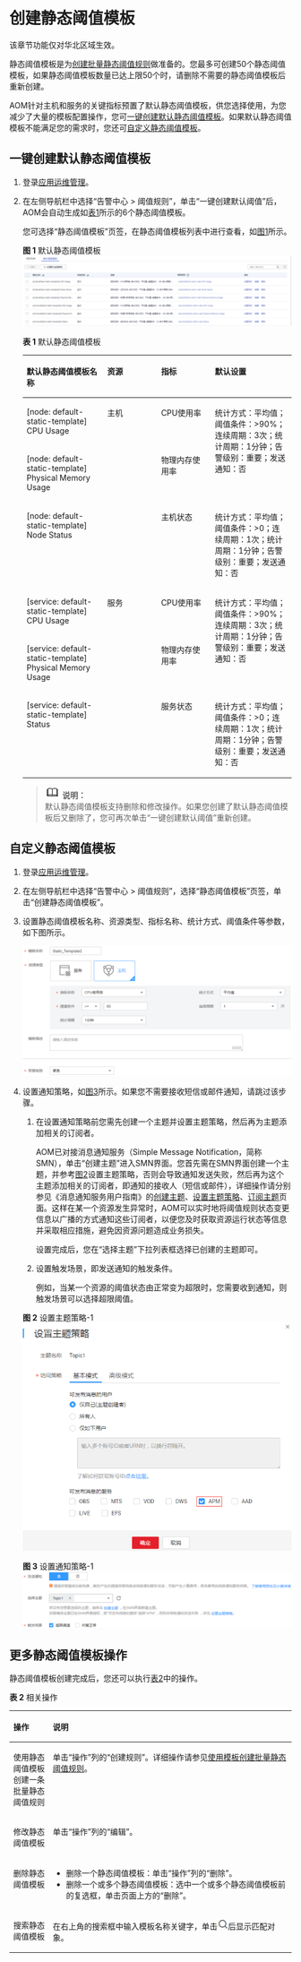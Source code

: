 # 创建静态阈值模板<a name="ZH-CN_TOPIC_0127230489"></a>

该章节功能仅对华北区域生效。

静态阈值模板是为[创建批量静态阈值规则](创建静态阈值规则.md#section775917213398)做准备的。您最多可创建50个静态阈值模板，如果静态阈值模板数量已达上限50个时，请删除不需要的静态阈值模板后重新创建。

AOM针对主机和服务的关键指标预置了默认静态阈值模板，供您选择使用，为您减少了大量的模板配置操作，您可[一键创建默认静态阈值模板](#section27837230431)。如果默认静态阈值模板不能满足您的需求时，您还可[自定义静态阈值模板](#section938319277517)。

## 一键创建默认静态阈值模板<a name="section27837230431"></a>

1.  登录[应用运维管理](https://console.huaweicloud.com/aom/#/aom/ams/summary)。
2.  在左侧导航栏中选择“告警中心 \> 阈值规则”，单击“一键创建默认阈值”后，AOM会自动生成如[表1](#table1815074594315)所示的6个静态阈值模板。

    您可选择“静态阈值模板”页签，在静态阈值模板列表中进行查看，如[图1](#fig17875131012545)所示。

    **图 1**  默认静态阈值模板<a name="fig17875131012545"></a>  
    ![](figures/默认静态阈值模板.png "默认静态阈值模板")

    **表 1**  默认静态阈值模板

    <a name="table1815074594315"></a>
    <table><thead align="left"><tr id="row115013459435"><th class="cellrowborder" valign="top" width="30%" id="mcps1.2.5.1.1"><p id="p334903161013"><a name="p334903161013"></a><a name="p334903161013"></a>默认静态阈值模板名称</p>
    </th>
    <th class="cellrowborder" valign="top" width="20%" id="mcps1.2.5.1.2"><p id="p1515054516434"><a name="p1515054516434"></a><a name="p1515054516434"></a>资源</p>
    </th>
    <th class="cellrowborder" valign="top" width="20%" id="mcps1.2.5.1.3"><p id="p19150245184318"><a name="p19150245184318"></a><a name="p19150245184318"></a>指标</p>
    </th>
    <th class="cellrowborder" valign="top" width="30%" id="mcps1.2.5.1.4"><p id="p14150174514315"><a name="p14150174514315"></a><a name="p14150174514315"></a>默认设置</p>
    </th>
    </tr>
    </thead>
    <tbody><tr id="row8442434122011"><td class="cellrowborder" valign="top" width="30%" headers="mcps1.2.5.1.1 "><p id="p1235023141016"><a name="p1235023141016"></a><a name="p1235023141016"></a>[node: default-static-template] CPU Usage</p>
    </td>
    <td class="cellrowborder" rowspan="3" valign="top" width="20%" headers="mcps1.2.5.1.2 "><p id="p1765013347443"><a name="p1765013347443"></a><a name="p1765013347443"></a>主机</p>
    </td>
    <td class="cellrowborder" valign="top" width="20%" headers="mcps1.2.5.1.3 "><p id="p12150164515439"><a name="p12150164515439"></a><a name="p12150164515439"></a>CPU使用率</p>
    </td>
    <td class="cellrowborder" rowspan="2" valign="top" width="30%" headers="mcps1.2.5.1.4 "><p id="p1287132082620"><a name="p1287132082620"></a><a name="p1287132082620"></a>统计方式：平均值；阈值条件：&gt;90%；连续周期：3次；统计周期：1分钟；告警级别：重要；发送通知：否</p>
    </td>
    </tr>
    <tr id="row2150174544316"><td class="cellrowborder" valign="top" headers="mcps1.2.5.1.1 "><p id="p23501531201020"><a name="p23501531201020"></a><a name="p23501531201020"></a>[node: default-static-template] Physical Memory Usage</p>
    </td>
    <td class="cellrowborder" valign="top" headers="mcps1.2.5.1.2 "><p id="p1972356122110"><a name="p1972356122110"></a><a name="p1972356122110"></a>物理内存使用率</p>
    </td>
    </tr>
    <tr id="row1606202782512"><td class="cellrowborder" valign="top" headers="mcps1.2.5.1.1 "><p id="p58141632102514"><a name="p58141632102514"></a><a name="p58141632102514"></a>[node: default-static-template] Node Status</p>
    </td>
    <td class="cellrowborder" valign="top" headers="mcps1.2.5.1.2 "><p id="p581413262520"><a name="p581413262520"></a><a name="p581413262520"></a>主机状态</p>
    </td>
    <td class="cellrowborder" valign="top" headers="mcps1.2.5.1.3 "><p id="p4664148122516"><a name="p4664148122516"></a><a name="p4664148122516"></a>统计方式：平均值；阈值条件：&gt;0；连续周期：1次；统计周期：1分钟；告警级别：重要；发送通知：否</p>
    </td>
    </tr>
    <tr id="row17359595176"><td class="cellrowborder" valign="top" width="30%" headers="mcps1.2.5.1.1 "><p id="p523054210225"><a name="p523054210225"></a><a name="p523054210225"></a>[service: default-static-template] CPU Usage</p>
    </td>
    <td class="cellrowborder" rowspan="3" valign="top" width="20%" headers="mcps1.2.5.1.2 "><p id="p4922154512206"><a name="p4922154512206"></a><a name="p4922154512206"></a>服务</p>
    </td>
    <td class="cellrowborder" valign="top" width="20%" headers="mcps1.2.5.1.3 "><p id="p129221945202015"><a name="p129221945202015"></a><a name="p129221945202015"></a>CPU使用率</p>
    </td>
    <td class="cellrowborder" rowspan="2" valign="top" width="30%" headers="mcps1.2.5.1.4 "><p id="p1545815216271"><a name="p1545815216271"></a><a name="p1545815216271"></a>统计方式：平均值；阈值条件：&gt;90%；连续周期：3次；统计周期：1分钟；告警级别：重要；发送通知：否</p>
    </td>
    </tr>
    <tr id="row106599521810"><td class="cellrowborder" valign="top" headers="mcps1.2.5.1.1 "><p id="p17510101132218"><a name="p17510101132218"></a><a name="p17510101132218"></a>[service: default-static-template] Physical Memory Usage</p>
    </td>
    <td class="cellrowborder" valign="top" headers="mcps1.2.5.1.2 "><p id="p2922140152010"><a name="p2922140152010"></a><a name="p2922140152010"></a>物理内存使用率</p>
    </td>
    </tr>
    <tr id="row57917381811"><td class="cellrowborder" valign="top" headers="mcps1.2.5.1.1 "><p id="p12385625191115"><a name="p12385625191115"></a><a name="p12385625191115"></a>[service: default-static-template] Status</p>
    </td>
    <td class="cellrowborder" valign="top" headers="mcps1.2.5.1.2 "><p id="p20570154124718"><a name="p20570154124718"></a><a name="p20570154124718"></a>服务状态</p>
    </td>
    <td class="cellrowborder" valign="top" headers="mcps1.2.5.1.3 "><p id="p121931310144720"><a name="p121931310144720"></a><a name="p121931310144720"></a>统计方式：平均值；阈值条件：&gt;0；连续周期：1次；统计周期：1分钟；告警级别：重要；发送通知：否</p>
    </td>
    </tr>
    </tbody>
    </table>

    >![](public_sys-resources/icon-note.gif) **说明：**   
    >默认静态阈值模板支持删除和修改操作。如果您创建了默认静态阈值模板后又删除了，您可再次单击“一键创建默认阈值”重新创建。  


## 自定义静态阈值模板<a name="section938319277517"></a>

1.  登录[应用运维管理](https://console.huaweicloud.com/aom/#/aom/ams/summary)。
2.  在左侧导航栏中选择“告警中心 \> 阈值规则”，选择“静态阈值模板”页签，单击“创建静态阈值模板”。
3.  设置静态阈值模板名称、资源类型、指标名称、统计方式、阈值条件等参数，如下图所示。

    ![](figures/zh-cn_image_0127230494.png)

4.  设置通知策略，如[图3](#fig257115293402)所示。如果您不需要接收短信或邮件通知，请跳过该步骤。

    1.  在设置通知策略前您需先创建一个主题并设置主题策略，然后再为主题添加相关的订阅者。

        AOM已对接消息通知服务（Simple Message Notification，简称SMN），单击“创建主题”进入SMN界面。您首先需在SMN界面创建一个主题，并参考[图2](#fig1496810115426)设置主题策略，否则会导致通知发送失败，然后再为这个主题添加相关的订阅者，即通知的接收人（短信或邮件），详细操作请分别参见《消息通知服务用户指南》的[创建主题](https://support.huaweicloud.com/usermanual-smn/zh-cn_topic_0043961401.html)、[设置主题策略](https://support.huaweicloud.com/usermanual-smn/zh-cn_topic_0043394891.html)、[订阅主题](https://support.huaweicloud.com/usermanual-smn/zh-cn_topic_0043961402.html)页面。这样在某一个资源发生异常时，AOM可以实时地将阈值规则状态变更信息以广播的方式通知这些订阅者，以便您及时获取资源运行状态等信息并采取相应措施，避免因资源问题造成业务损失。

        设置完成后，您在“选择主题”下拉列表框选择已创建的主题即可。

    2.  设置触发场景，即发送通知的触发条件。

        例如，当某一个资源的阈值状态由正常变为超限时，您需要收到通知，则触发场景可以选择超限阈值。


    **图 2**  设置主题策略-1<a name="fig1496810115426"></a>  
    ![](figures/设置主题策略-1.png "设置主题策略-1")

    **图 3**  设置通知策略-1<a name="fig257115293402"></a>  
    ![](figures/设置通知策略-1.png "设置通知策略-1")


## 更多静态阈值模板操作<a name="section139631719145920"></a>

静态阈值模板创建完成后，您还可以执行[表2](#table15831736105910)中的操作。

**表 2**  相关操作

<a name="table15831736105910"></a>
<table><thead align="left"><tr id="row14583153620596"><th class="cellrowborder" valign="top" width="14.000000000000002%" id="mcps1.2.3.1.1"><p id="p10583203610596"><a name="p10583203610596"></a><a name="p10583203610596"></a>操作</p>
</th>
<th class="cellrowborder" valign="top" width="86%" id="mcps1.2.3.1.2"><p id="p35838364598"><a name="p35838364598"></a><a name="p35838364598"></a>说明</p>
</th>
</tr>
</thead>
<tbody><tr id="row37401435356"><td class="cellrowborder" valign="top" width="14.000000000000002%" headers="mcps1.2.3.1.1 "><p id="p53881557404"><a name="p53881557404"></a><a name="p53881557404"></a>使用静态阈值模板创建一条批量静态阈值规则</p>
</td>
<td class="cellrowborder" valign="top" width="86%" headers="mcps1.2.3.1.2 "><p id="p1739253013186"><a name="p1739253013186"></a><a name="p1739253013186"></a>单击“操作”列的“创建规则”。详细操作请参见<a href="创建静态阈值规则.md#section775917213398">使用模板创建批量静态阈值规则</a>。</p>
</td>
</tr>
<tr id="row155831436125915"><td class="cellrowborder" valign="top" width="14.000000000000002%" headers="mcps1.2.3.1.1 "><p id="p3583036195916"><a name="p3583036195916"></a><a name="p3583036195916"></a>修改静态阈值模板</p>
</td>
<td class="cellrowborder" valign="top" width="86%" headers="mcps1.2.3.1.2 "><p id="p258317365591"><a name="p258317365591"></a><a name="p258317365591"></a>单击“操作”列的“编辑”。</p>
</td>
</tr>
<tr id="row1058316369591"><td class="cellrowborder" valign="top" width="14.000000000000002%" headers="mcps1.2.3.1.1 "><p id="p205831436115916"><a name="p205831436115916"></a><a name="p205831436115916"></a>删除静态阈值模板</p>
</td>
<td class="cellrowborder" valign="top" width="86%" headers="mcps1.2.3.1.2 "><a name="ul98211552932"></a><a name="ul98211552932"></a><ul id="ul98211552932"><li>删除一个静态阈值模板：单击“操作”列的“删除”。</li><li>删除一个或多个静态阈值模板：选中一个或多个静态阈值模板前的复选框，单击页面上方的“删除”。</li></ul>
</td>
</tr>
<tr id="row185831236125917"><td class="cellrowborder" valign="top" width="14.000000000000002%" headers="mcps1.2.3.1.1 "><p id="p1358333615919"><a name="p1358333615919"></a><a name="p1358333615919"></a>搜索静态阈值模板</p>
</td>
<td class="cellrowborder" valign="top" width="86%" headers="mcps1.2.3.1.2 "><p id="p2583113611591"><a name="p2583113611591"></a><a name="p2583113611591"></a>在右上角的搜索框中输入模板名称关键字，单击<a name="image517371916428"></a><a name="image517371916428"></a><span><img id="image517371916428" src="figures/zh-cn_image_0127230505.png"></span>后显示匹配对象。</p>
</td>
</tr>
</tbody>
</table>

